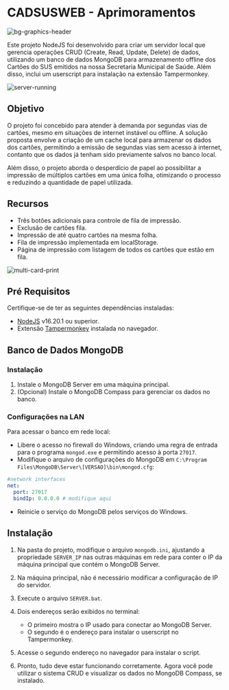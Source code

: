 # CADSUSWEB - Aprimoramentos

![bg-graphics-header](https://github.com/fellypsantos/cadsusweb/assets/11094932/1caccdf0-27e6-4a7c-94ab-5305def8ccf3)

Este projeto NodeJS foi desenvolvido para criar um servidor local que gerencia operações CRUD (Create, Read, Update, Delete) de dados, utilizando um banco de dados MongoDB para armazenamento offline dos Cartões do SUS emitidos na nossa Secretaria Municipal de Saúde. Além disso, inclui um userscript para instalação na extensão Tampermonkey.

![server-running](https://github.com/fellypsantos/cadsusweb/assets/11094932/c8b2f6e2-a2a4-4d8b-a081-f1498eb007b8)

## Objetivo

O projeto foi concebido para atender à demanda por segundas vias de cartões, mesmo em situações de internet instável ou offline. A solução proposta envolve a criação de um cache local para armazenar os dados dos cartões, permitindo a emissão de segundas vias sem acesso à internet, contanto que os dados já tenham sido previamente salvos no banco local.

Além disso, o projeto aborda o desperdício de papel ao possibilitar a impressão de múltiplos cartões em uma única folha, otimizando o processo e reduzindo a quantidade de papel utilizada.

## Recursos

- Três botões adicionais para controle de fila de impressão.
- Exclusão de cartões fila.
- Impressão de até quatro cartões na mesma folha.
- Fila de impressão implementada em localStorage.
- Página de impressão com listagem de todos os cartões que estão em fila.

![multi-card-print](https://github.com/fellypsantos/cadsusweb/assets/11094932/6b0b2a5c-fd8d-46f8-88aa-d75c06db58ea)

## Pré Requisitos

Certifique-se de ter as seguintes dependências instaladas:

- [NodeJS](https://nodejs.org/) v16.20.1 ou superior.
- Extensão [Tampermonkey](https://www.tampermonkey.net/) instalada no navegador.

## Banco de Dados MongoDB

### Instalação

1. Instale o MongoDB Server em uma máquina principal.
2. (Opcional) Instale o MongoDB Compass para gerenciar os dados no banco.

### Configurações na LAN

Para acessar o banco em rede local:

- Libere o acesso no firewall do Windows, criando uma regra de entrada para o programa `mongod.exe` e permitindo acesso à porta `27017`.
- Modifique o arquivo de configurações do MongoDB em `C:\Program Files\MongoDB\Server\[VERSAO]\bin\mongod.cfg`:

```yaml
#network interfaces
net:
  port: 27017
  bindIp: 0.0.0.0 # modifique aqui
```

- Reinicie o serviço do MongoDB pelos serviços do Windows.

## Instalação

1.  Na pasta do projeto, modifique o arquivo `mongodb.ini`, ajustando a propriedade `SERVER_IP` nas outras máquinas em rede para conter o IP da máquina principal que contém o MongoDB Server.

2.  Na máquina principal, não é necessário modificar a configuração de IP do servidor.

3.  Execute o arquivo `SERVER.bat`.

4.  Dois endereços serão exibidos no terminal:

    - O primeiro mostra o IP usado para conectar ao MongoDB Server.
    - O segundo é o endereço para instalar o userscript no Tampermonkey.

5.  Acesse o segundo endereço no navegador para instalar o script.

6.  Pronto, tudo deve estar funcionando corretamente. Agora você pode utilizar o sistema CRUD e visualizar os dados no MongoDB Compass, se instalado.
